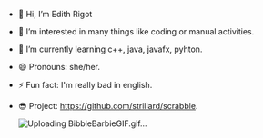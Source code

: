 - 👋 Hi, I’m Edith Rigot
- 👀 I’m interested in many things like coding or manual activities.
- 🌱 I’m currently learning c++, java, javafx, pyhton.
- 😄 Pronouns: she/her.
- ⚡ Fun fact: I'm really bad in english.
- 😎 Project: https://github.com/strillard/scrabble.

  ![Uploading BibbleBarbieGIF.gif…]()


<!---
edrigot/edrigot is a ✨ special ✨ repository because its `README.md` (this file) appears on your GitHub profile.
You can click the Preview link to take a look at your changes.
--->
